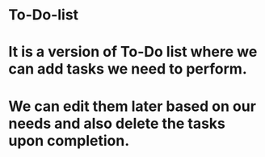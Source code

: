 # To-Do-list
# It is a version of To-Do list where we can add tasks we need to perform.
# We can edit them later based on our needs and also delete the tasks upon completion.

